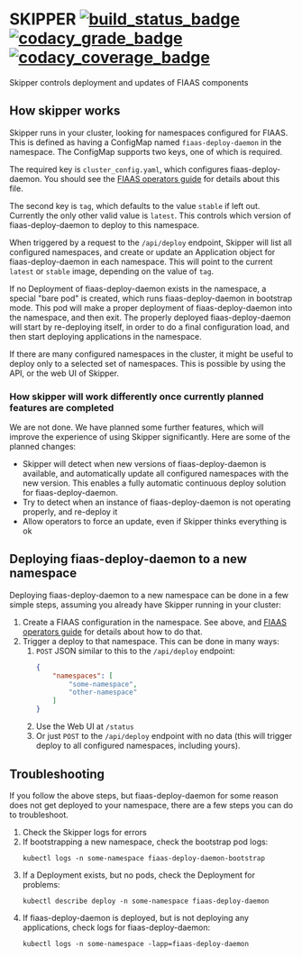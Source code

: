 # SKIPPER [![build_status_badge]][build_status] [![codacy_grade_badge]][codacy_grade] [![codacy_coverage_badge]][codacy_coverage]

Skipper controls deployment and updates of FIAAS components

[build_status_badge]: https://travis-ci.org/fiaas/skipper.svg?branch=master "Build Status"
[build_status]: https://travis-ci.org/fiaas/skipper
[codacy_grade_badge]: https://api.codacy.com/project/badge/Grade/59dbd659e01f4e04ad724ae4c8abe2d5 "Codacy Grade"
[codacy_grade]: https://app.codacy.com/app/fiaas/skipper?utm_source=github.com&utm_medium=referral&utm_content=fiaas/skipper&utm_campaign=badger
[codacy_coverage_badge]: https://api.codacy.com/project/badge/Coverage/59dbd659e01f4e04ad724ae4c8abe2d5 "Codacy Coverage"
[codacy_coverage]: https://www.codacy.com/app/fiaas/skipper?utm_source=github.com&utm_medium=referral&utm_content=fiaas/skipper&utm_campaign=Badge_Coverage

## How skipper works

Skipper runs in your cluster, looking for namespaces configured for FIAAS. This is defined as having a ConfigMap named `fiaas-deploy-daemon` in the namespace. The ConfigMap supports two keys, one of which is required.
 
The required key is `cluster_config.yaml`, which configures fiaas-deploy-daemon. You should see the [FIAAS operators guide] for details about this file.

The second key is `tag`, which defaults to the value `stable` if left out. Currently the only other valid value is `latest`. This controls which version of fiaas-deploy-daemon to deploy to this namespace.

When triggered by a request to the `/api/deploy` endpoint, Skipper will list all configured namespaces, and create or update an Application object for fiaas-deploy-daemon in each namespace. This will point to the current `latest` or `stable` image, depending on the value of `tag`.

If no Deployment of fiaas-deploy-daemon exists in the namespace, a special "bare pod" is created, which runs fiaas-deploy-daemon in bootstrap mode. This pod will make a proper deployment of fiaas-deploy-daemon into the namespace, and then exit. The properly deployed fiaas-deploy-daemon will start by re-deploying itself, in order to do a final configuration load, and then start deploying applications in the namespace.

If there are many configured namespaces in the cluster, it might be useful to deploy only to a selected set of namespaces. This is possible by using the API, or the web UI of Skipper.

### How skipper will work differently once currently planned features are completed

We are not done. We have planned some further features, which will improve the experience of using Skipper significantly. Here are some of the planned changes:

* Skipper will detect when new versions of fiaas-deploy-daemon is available, and automatically update all configured namespaces with the new version. This enables a fully automatic continuous deploy solution for fiaas-deploy-daemon.
* Try to detect when an instance of fiaas-deploy-daemon is not operating properly, and re-deploy it
* Allow operators to force an update, even if Skipper thinks everything is ok

## Deploying fiaas-deploy-daemon to a new namespace

Deploying fiaas-deploy-daemon to a new namespace can be done in a few simple steps, assuming you already have Skipper running in your cluster:

1. Create a FIAAS configuration in the namespace. See above, and [FIAAS operators guide] for details about how to do that.
2. Trigger a deploy to that namespace. This can be done in many ways:
    1. `POST` JSON similar to this to the `/api/deploy` endpoint:
        ```json
        {
            "namespaces": [
                "some-namespace",
                "other-namespace"
            ]
        }
        ```
    2. Use the Web UI at `/status`
    3. Or just `POST` to the `/api/deploy` endpoint with no data (this will trigger deploy to all configured namespaces, including yours).

## Troubleshooting

If you follow the above steps, but fiaas-deploy-daemon for some reason does not get deployed to your namespace, there are a few steps you can do to troubleshoot.

1. Check the Skipper logs for errors
2. If bootstrapping a new namespace, check the bootstrap pod logs:
    ```commandline
    kubectl logs -n some-namespace fiaas-deploy-daemon-bootstrap
    ``` 
3. If a Deployment exists, but no pods, check the Deployment for problems:
    ```commandline
    kubectl describe deploy -n some-namespace fiaas-deploy-daemon
    ``` 
4. If fiaas-deploy-daemon is deployed, but is not deploying any applications, check logs for fiaas-deploy-daemon:
    ```commandline
    kubectl logs -n some-namespace -lapp=fiaas-deploy-daemon
    ``` 
    

[FIAAS operators guide]: https://github.com/fiaas/fiaas-deploy-daemon/blob/master/docs/operator_guide.md
